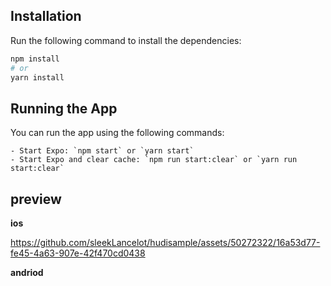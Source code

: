 ## Installation

Run the following command to install the dependencies:

```bash
npm install
# or
yarn install
```

## Running the App

You can run the app using the following commands:

```
- Start Expo: `npm start` or `yarn start`
- Start Expo and clear cache: `npm run start:clear` or `yarn run start:clear`
```

## preview

**ios**


https://github.com/sleekLancelot/hudisample/assets/50272322/16a53d77-fe45-4a63-907e-42f470cd0438

**andriod**
